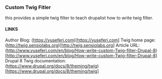 ### Custom Twig Fitler

this provides a simple twig filter to teach drupalist how to write twig filter.

#### LINKS
Author Blog: (https://yuseferi.com)[https://yuseferi.com]
Twig home page: (http://twig.sensiolabs.org)[http://twig.sensiolabs.org]
Article URL: (http://www.yuseferi.com/en/blog/How-write-custom-Twig-filter-Drupal-8)[http://www.yuseferi.com/en/blog/How-write-custom-Twig-filter-Drupal-8]
Drupal 8 Twig documentation: (https://www.drupal.org/docs/8/theming/twig)[https://www.drupal.org/docs/8/theming/twig]
